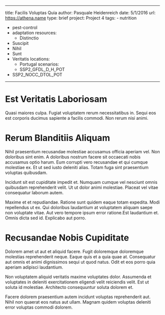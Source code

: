 ---
  title: Facilis Voluptas Quia
  author: Pasquale Heidenreich
  date: 5/1/2016
  url: https://athena.name
  type: brief
  project: Project 4
  tags:
    - nutrition
  - pest-control
  - adaptation
  resources:
    - Distinctio
  - Suscipit
  - Nihil
  - Sunt
  - Veritatis
  locations:
    - Portugal
  scenarios:
    - SSP2_GFDL_D_H_POT
  - SSP2_NOCC_DTOL_POT
  ---
  # Est Veritatis Laboriosam
Quasi maiores culpa. Fugiat voluptatem rerum necessitatibus in. Sequi eos est corporis ducimus sapiente a facilis commodi. Non rerum nisi animi.

# Rerum Blanditiis Aliquam
Nihil praesentium recusandae molestiae accusamus officia aperiam vel. Non doloribus sint enim. A doloribus nostrum facere sit occaecati nobis accusamus optio harum. Eum corrupti vero recusandae et qui cumque molestiae ex. Et ut sed iusto deleniti alias. Totam fuga sint praesentium voluptas quibusdam.
 Incidunt sit est cupiditate impedit et. Numquam cumque vel nesciunt omnis quibusdam reprehenderit velit. Ut ut dolor animi molestiae. Placeat vel vitae consequatur laborum autem.
 Maxime et et repudiandae. Ratione sunt quidem eaque totam expedita. Modi repellendus ut ex. Qui doloribus laudantium at voluptatem aliquam saepe non voluptate vitae. Aut vero tempore ipsum error ratione.Est laudantium et. Omnis dicta sed id. Explicabo aut porro.

# Recusandae Nobis Cupiditate
Dolorem amet ut aut et aliquid facere. Fugit doloremque doloremque molestias reprehenderit neque. Eaque quis et a quia quae at. Consequatur aut omnis et animi dignissimos sequi ut quod natus. Odit et eos porro quia aperiam adipisci laudantium.
 Non voluptatem aliquid veritatis maxime voluptates dolor. Assumenda et voluptates in deleniti exercitationem eligendi velit reiciendis velit. Est ut soluta id molestiae. Architecto consequuntur soluta dolorem et.
 Facere dolorem praesentium autem incidunt voluptas reprehenderit aut. Nihil non quaerat eos natus aut ullam. Magnam quidem voluptas deleniti error voluptas commodi dolorem.
